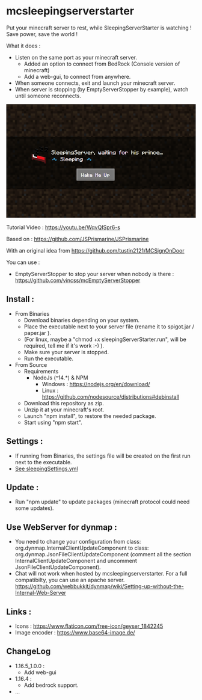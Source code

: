 # mcsleepingserverstarter
Put your minecraft server to rest, while SleepingServerStarter is watching ! 
Save power, save the world !

What it does :
* Listen on the same port as your minecraft server.
  * Added an option to connect from BedRock (Console version of minecraft)
  * Add a web-gui, to connect from anywhere.
* When someone connects, exit and launch your minecraft server.
* When server is stopping (by EmptyServerStopper by example), watch until someone reconnects.

![alt text](./views/res/sleepingserver.png?raw=true "SleepingWeb")

Tutorial Video :
https://youtu.be/WqvQISpr6-s

Based on : 
https://github.com/JSPrismarine/JSPrismarine

With an original idea from https://github.com/tustin2121/MCSignOnDoor

You can use :  
  * EmptyServerStopper to stop your server when nobody is there : https://github.com/vincss/mcEmptyServerStopper

## Install :
  * From Binaries
      * Download binaries depending on your system.
      * Place the executable next to your server file (rename it to spigot.jar / paper.jar ).
      * (For linux, maybe a "chmod +x sleepingServerStarter.run", will be required, tell me if it's work :-) ).
      * Make sure your server is stopped.
      * Run the executable.
  * From Source
      * Requirements
        * NodeJs (^14.*) & NPM
          * Windows : https://nodejs.org/en/download/ 
          * Linux : https://github.com/nodesource/distributions#debinstall
      * Download this repository as zip.
      * Unzip it at your minecraft's root.
      * Launch "npm install", to restore the needed package.
      * Start using "npm start".

## Settings :
 * If running from Binaries, the settings file will be created on the first run next to the executable.
 * [See sleepingSettings.yml](./sleepingSettings.yml) 

## Update :
 * Run "npm update" to update packages (minecraft protocol could need some updates).

## Use WebServer for dynmap :
 * You need to change your configuration from class: org.dynmap.InternalClientUpdateComponent to class: org.dynmap.JsonFileClientUpdateComponent (comment all the section InternalClientUpdateComponent and uncomment JsonFileClientUpdateComponent).
 * Chat will not work when hosted by mcsleepingserverstarter. For a full compatibilty, you can use an apache server. https://github.com/webbukkit/dynmap/wiki/Setting-up-without-the-Internal-Web-Server


## Links :
* Icons : https://www.flaticon.com/free-icon/geyser_1842245
* Image encoder : https://www.base64-image.de/

## ChangeLog
  * 1.16.5_1.0.0 : 
    * Add web-gui
  * 1.16.4 :
    * Add bedrock support.
  * ...
